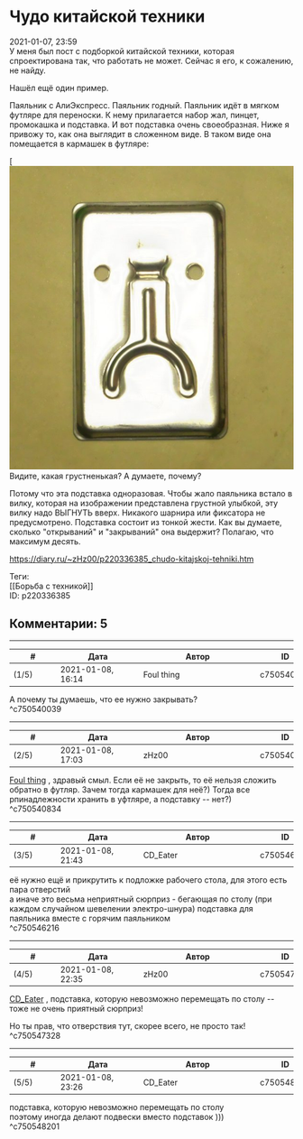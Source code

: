 Чудо китайской техники
======================

  
2021-01-07, 23:59  
 У меня был пост с подборкой китайской техники, которая спроектирована так, что работать не может. Сейчас я его, к сожалению, не найду.   
   
 Нашёл ещё один пример.   
   
 Паяльник с АлиЭкспресс. Паяльник годный. Паяльник идёт в мягком футляре для переноски. К нему прилагается набор жал, пинцет, промокашка и подставка. И вот подставка очень своеобразная. Ниже я привожу то, как она выглядит в сложенном виде. В таком виде она помещается в кармашек в футляре:   
   
   [![](pics/Q5Gg58Cl.jpg) [](https://i.imgur.com/Q5Gg58C.jpg)     
 Видите, какая грустненькая? А думаете, почему?   
   
 Потому что эта подставка одноразовая. Чтобы жало паяльника встало в вилку, которая на изображении представлена грустной улыбкой, эту вилку надо ВЫГНУТЬ вверх. Никакого шарнира или фиксатора не предусмотрено. Подставка состоит из тонкой жести. Как вы думаете, сколько "открываний" и "закрываний" она выдержит? Полагаю, что максимум десять.   
  
<https://diary.ru/~zHz00/p220336385_chudo-kitajskoj-tehniki.htm>  
  
Теги:  
[[Борьба с техникой]]  
ID: p220336385  


Комментарии: 5
--------------

  


---



|         #         |              Дата              |                     Автор                     |           ID           |
| --- | --- | --- | --- |
| (1/5) | 2021-01-08, 16:14 | Foul thing | c750540039 |

  
 А почему ты думаешь, что ее нужно закрывать?   
 ^c750540039

---



|         #         |              Дата              |                     Автор                     |           ID           |
| --- | --- | --- | --- |
| (2/5) | 2021-01-08, 17:03 | zHz00 | c750540834 |

  
  [Foul thing](http://foulthing.diary.ru "Temporary Internet Flies")  , здравый смыл. Если её не закрыть, то её нельзя сложить обратно в футляр. Зачем тогда кармашек для неё?) Тогда все рпинадлежности хранить в уфтляре, а подставку -- нет?)   
 ^c750540834

---



|         #         |              Дата              |                     Автор                     |           ID           |
| --- | --- | --- | --- |
| (3/5) | 2021-01-08, 21:43 | CD\_Eater | c750546216 |

  
 её нужно ещё и прикрутить к подложке рабочего стола, для этого есть пара отверстий   
 а иначе это весьма неприятный сюрприз - бегающая по столу (при каждом случайном шевелении электро-шнура) подставка для паяльника вместе с горячим паяльником   
 ^c750546216

---



|         #         |              Дата              |                     Автор                     |           ID           |
| --- | --- | --- | --- |
| (4/5) | 2021-01-08, 22:35 | zHz00 | c750547328 |

  
  [CD\_Eater](http://cd-eater.diary.ru "Записки ДискоЕда")  , подставка, которую невозможно перемещать по столу -- тоже не очень приятный сюрприз!   
   
 Но ты прав, что отверствия тут, скорее всего, не просто так!   
 ^c750547328

---



|         #         |              Дата              |                     Автор                     |           ID           |
| --- | --- | --- | --- |
| (5/5) | 2021-01-08, 23:26 | CD\_Eater | c750548201 |

  
  подставка, которую невозможно перемещать по столу    
 поэтому иногда делают подвески вместо подставок )))   
 ^c750548201